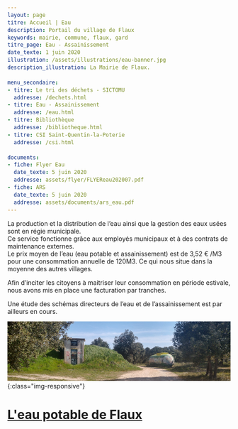 ```yaml
---
layout: page
titre: Accueil | Eau
description: Portail du village de Flaux
keywords: mairie, commune, flaux, gard
titre_page: Eau - Assainissement
date_texte: 1 juin 2020
illustration: /assets/illustrations/eau-banner.jpg
description_illustration: La Mairie de Flaux.

menu_secondaire:
- titre: Le tri des déchets - SICTOMU
  addresse: /dechets.html
- titre: Eau - Assainissement
  addresse: /eau.html
- titre: Bibliothèque
  addresse: /bibliotheque.html
- titre: CSI Saint-Quentin-la-Poterie
  addresse: /csi.html
  
documents:
- fiche: Flyer Eau
  date_texte: 5 juin 2020
  addresse: assets/flyer/FLYEReau202007.pdf
- fiche: ARS
  date_texte: 5 juin 2020
  addresse: assets/documents/ars_eau.pdf
---
```


La production et la distribution de l’eau ainsi que la gestion des eaux usées sont en régie municipale.<br>
Ce service fonctionne grâce aux employés municipaux et à des contrats de maintenance externes.<br>
Le prix moyen de l’eau (eau potable et assainissement) est de 3,52 € /M3 pour une consommation annuelle de 120M3. Ce qui nous situe dans la moyenne des autres villages. <br>

Afin d’inciter les citoyens à maitriser leur consommation en période estivale, nous avons mis en place une facturation par tranches. <br>

Une étude des schémas directeurs de l’eau et de l’assainissement est par ailleurs en cours. <br>

![Chateau d'eau de Flaux](/assets/illustrations/chateaueau-banner.jpg){:class="img-responsive"}

# [L'eau potable de Flaux](http://www.services.eaufrance.fr/donnees/commune/30110/2019)
